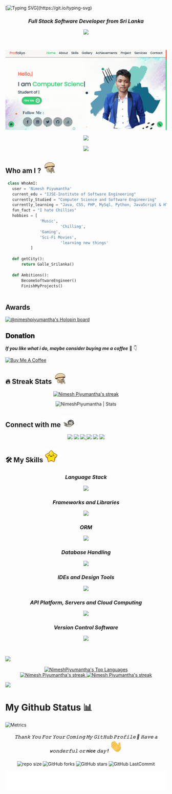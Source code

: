 [![Typing SVG](https://readme-typing-svg.herokuapp.com?size=32&vCenter=true&width=760&lines=Hi+%F0%9F%91%8B%2C+I'm+Nimesh+Piyumantha+Wijewickrama;IJSE-+%F0%9F%91%8B%2C+Institute+of+Software+Engineering;)](https://git.io/typing-svg) 

<h3 align="center"><b><i>Full Stack Software Developer from Sri Lanka</i></b></h3>
<p align="center">
<a href="https://github.com/DenverCoder1/readme-typing-svg">
<img src="https://readme-typing-svg.herokuapp.com?lines=Computer+Science+Student;Competitive+Programmer;IJSE+GDSE+Student;Java%20|%20Algorithms%20|%20OOP%20;Specialist%20on%20Codeforces;Always%20learning%20new%20things&center=true&width=500&height=50"></a>
</p></br>


[![myProfile](https://github.com/NimeshPiyumantha/My-Protfoliyo/blob/main/assets/styles/img/images/mainMockup.png)](https://nimeshpiyumantha.github.io/My-Protfoliyo)</br>


<p align="center">
  <a href="https://skillicons.dev">
      <img src="https://komarev.com/ghpvc/?username=NimeshPiyumantha&color=2ecc71" />
  </a>
</p>

<p align="center">
  <a href="https://skillicons.dev">
<img src="https://img.shields.io/badge/From%20Hello%20World%20I%27ve%20Written-4.9%20million%20lines%20of%20code-9b59b6" />
  </a>
	
</p>


## Who am I ? <img src="https://raw.githubusercontent.com/NimeshPiyumantha/red-alpha/main/giphy%20(2).webp" width="40px">

 ```python
  class WhoAmI:
    user = 'Nimesh Piyumantha'
	current_edu = "IJSE-Institute of Software Engineering"
    currently_Studied = "Computer Science and Software Engineering"
    currently_learning = "Java, CSS, PHP, MySql, Python, JavaScript & HTML"
    fun_fact = "I hate Chillies"
	hobbies = [
				'Music',
                         'Chilling',
			 	'Gaming',
				'Sci-Fi Movies',
                         'learning new things'
			]
	
	def getCity():
		return Galle_Srilanka()
	
	def Ambitions():
		BecomeSoftwareEngineer()
		FinishMyProjects()
	
 ```
## Awards 
<a href="https://www.holopin.io/@nimeshpiyumantha">
  <img src="https://holopin.me/nimeshpiyumantha" alt="@nimeshpiyumantha's Holopin board" />
</a>

</br>


## 𝐃𝐨𝐧𝐚𝐭𝐢𝐨𝐧

***If you like what i do, maybe consider buying me a coffee*** 🥺 👇

<a href="https://www.buymeacoffee.com/NimeshPiyumanth"><img src="https://cdn.buymeacoffee.com/buttons/v2/default-red.png" alt="Buy Me A Coffee" style="height: 35px !important; width: 120px !important;"></a>


## 🔥 Streak Stats <img src="https://raw.githubusercontent.com/NimeshPiyumantha/red-alpha/main/giphy%20(2).webp" width="40px">

<p align="center">
  <p align="center">
    <a href="https://github.com/NimeshPiyumantha/github-readme-streak-stats">
        <img title="🔥 Get streak stats for your profile at git.io/streak-stats" alt="Nimesh Piyumantha's streak" src="https://github-readme-streak-stats.herokuapp.com?user=NimeshPiyumantha&theme=soft-green"/>
    </a>
  </p>
</p>

<div align="center">
<img src="https://github-readme-stats.vercel.app/api?username=NimeshPiyumantha&show_icons=true&theme=gotham" alt="NimeshPiyumantha | Stats" />
</p>
</div>


##  Connect with me <img src="https://raw.githubusercontent.com/NimeshPiyumantha/red-alpha/main/giphy.webp" width="40px">
<p align="center">
<a href = "https://www.linkedin.com/in/nimesh-piyumantha-33736a222" target="blank"><img src="https://img.icons8.com/fluent/48/000000/linkedin.png"/></a>
<a href = "https://twitter.com/NPiyumantha60" target="blank"><img src="https://img.icons8.com/fluency/48/000000/twitter.png"/></a>
<a href="mailto:nimeshpiyumantha11@gmail.com" target="blank"><img src="https://img.icons8.com/fluency/48/000000/gmail-new.png"/>
<a href = "https://www.instagram.com/_.nimmaa._/" target="blank"><img src="https://img.icons8.com/fluent/48/000000/instagram-new.png"/></a>
<a href = "https://www.facebook.com/profile.php?id=100025931563090" target="blank"><img src="https://img.icons8.com/fluency/48/000000/facebook-new.png"/></a>
<a href = "https://www.hackerrank.com/NimeshPiyumantha" target="blank"><img src="https://img.icons8.com/external-tal-revivo-filled-tal-revivo/48/000000/external-hackerrank-is-a-technology-company-that-focuses-on-competitive-programming-logo-filled-tal-revivo.png"/></a>
</p> 

## 🛠️ My Skills <img src="https://raw.githubusercontent.com/NimeshPiyumantha/red-alpha/main/giphy%20(1).webp" width="40px"></a> 
<!-- <img align="left" alt="GIF" src="https://github.com/NimeshPiyumantha/red-alpha/blob/main/image.gif" width="300" height="300" style="max-width: 100%;"> -->

<h3 align="center"><b><i>Language Stack </i></b></h3>
<p align="center">
  <a href="https://skillicons.dev">
   <img src="https://skillicons.dev/icons?i=java,html,css,javascript,typescript,python,php" />
  </a>
</p>

<h3 align="center"><b><i>Frameworks and Libraries </i></b></h3>
<p align="center">
  <a href="https://skillicons.dev">
   <img src="https://skillicons.dev/icons?i=nodejs,react,spring,jquery,bootstrap,tailwindcss,materialui,maven,flutter" />
  </a>
</p>

<h3 align="center"><b><i>ORM </i></b></h3>
<p align="center">
  <a href="https://skillicons.dev">
   <img src="https://skillicons.dev/icons?i=hibernate" />
  </a>
</p>

<h3 align="center"><b><i>Database Handling </i></b></h3>
<p align="center">
  <a href="https://skillicons.dev">
   <img src="https://skillicons.dev/icons?i=mysql,mongodb" />
  </a>
</p>

<h3 align="center"><b><i>IDEs and Design Tools </i></b></h3>
<p align="center">
  <a href="https://skillicons.dev">
   <img src="https://skillicons.dev/icons?i=figma,xd,androidstudio,idea,vscode,eclipse" />
  </a>
</p>

<h3 align="center"><b><i>API Platform, Servers and Cloud Computing</i></b></h3>
<p align="center">
  <a href="https://skillicons.dev">
   <img src="https://skillicons.dev/icons?i=postman,gcp,azure,apache" />
  </a>
</p>

<h3 align="center"><b><i>Version Control Software</i></b></h3>
<p align="center">
  <a href="https://skillicons.dev">
   <img src="https://skillicons.dev/icons?i=git,github,gitlab" />
  </a>
</p>

</br>

<!--trap-->
<a href="https://www.youtube.com/watch?v=dQw4w9WgXcQ"><img src="https://user-images.githubusercontent.com/73097560/115834477-dbab4500-a447-11eb-908a-139a6edaec5c.gif"></a>

<div align="center">
<a href="https://github.com/NimeshPiyumantha/github-readme-stats"><img alt="NimeshPiyumantha's Top Languages" src="https://github-readme-stats.vercel.app/api/top-langs/?username=NimeshPiyumantha&langs_count=8&layout=compact&theme=gotham&hide_border=true&bg_color=1F222E&title_color=F85D7F&icon_color=F8D866&hide=Jupyter%20Notebook" height="192px"/></a>
</br>
</div>

<div align="center">
    <a href="https://github.com/NimeshPiyumantha/github-readme-streak-stats">
        <img title="🔥 Get streak stats for your profile at git.io/streak-stats" alt="Nimesh Piyumantha's streak" src="https://github-profile-summary-cards.vercel.app/api/cards/repos-per-language?username=NimeshPiyumantha&theme=github_dark"/>
    </a>
<a href="https://github.com/NimeshPiyumantha/github-readme-streak-stats">
        <img title="🔥 Get streak stats for your profile at git.io/streak-stats" alt="Nimesh Piyumantha's streak" src="https://github-profile-summary-cards.vercel.app/api/cards/most-commit-language?username=NimeshPiyumantha&theme=github_dark"/>
    </a>
  </div>
  

<!--trap-->
<a href="https://www.youtube.com/watch?v=dQw4w9WgXcQ"><img src="https://user-images.githubusercontent.com/73097560/115834477-dbab4500-a447-11eb-908a-139a6edaec5c.gif"></a>

# My Github Status 📊

![Metrics](https://metrics.lecoq.io/NimeshPiyumantha?template=classic&followup=1&people=1&lines=1&stargazers=1&languages=1&isocalendar=1&introduction=1&repositories=1&achievements=1&code=1&base=header%2C%20activity%2C%20community%2C%20repositories%2C%20metadata&base.indepth=false&base.hireable=false&repositories.batch=100&repositories.forks=false&repositories.affiliations=owner&isocalendar=false&isocalendar.duration=half-year&languages=false&languages.limit=8&languages.threshold=0%25&languages.other=false&languages.colors=github&languages.sections=most-used&languages.indepth=false&languages.analysis.timeout=15&languages.categories=markup%2C%20programming&languages.recent.categories=markup%2C%20programming&languages.recent.load=300&languages.recent.days=14&stargazers=false&stargazers.charts=true&stargazers.charts.type=classic&stargazers.worldmap=false&stargazers.worldmap.sample=0&lines=false&lines.sections=base&lines.repositories.limit=4&lines.history.limit=1&followup=false&followup.sections=repositories&followup.indepth=false&followup.archived=true&people=false&people.limit=24&people.identicons=false&people.identicons.hide=false&people.size=28&people.types=followers%2C%20following&people.shuffle=false&introduction=false&introduction.title=true&repositories=false&repositories.pinned=0&repositories.starred=0&repositories.random=0&repositories.order=featured%2C%20pinned%2C%20starred%2C%20random&achievements=false&achievements.threshold=C&achievements.secrets=true&achievements.display=detailed&achievements.limit=0&code=false&code.lines=12&code.load=400&code.days=3&code.visibility=public&config.timezone=Asia%2FColombo)
	
<h5 align="center">
𝚃𝚑𝚊𝚗𝚔 𝚈𝚘𝚞 𝙵𝚘𝚛 𝚈𝚘𝚞𝚛 𝙲𝚘𝚖𝚒𝚗𝚐 𝙼𝚢 𝙶𝚒𝚝𝙷𝚞𝚋 𝙿𝚛𝚘𝚏𝚒𝚕𝚎 🤝
𝙷𝚊𝚟𝚎 𝚊 𝚠𝚘𝚗𝚍𝚎𝚛𝚏𝚞𝚕 𝚘𝚛 nice 𝚍𝚊𝚢 ! 
	<img src="https://raw.githubusercontent.com/NimeshPiyumantha/red-alpha/main/Hi.gif" width="40px" Height="40px">
</h5>

<div align="center">

![repo size](https://img.shields.io/github/repo-size/NimeshPiyumantha/NimeshPiyumantha?label=Repo%20Size&style=for-the-badge&labelColor=black&color=20bf6b)
![GitHub forks](https://img.shields.io/github/forks/NimeshPiyumantha/NimeshPiyumantha?&labelColor=black&color=0fb9b1&style=for-the-badge)
![GitHub stars](https://img.shields.io/github/stars/NimeshPiyumantha/NimeshPiyumantha?&labelColor=black&color=f7b731&style=for-the-badge)
![GitHub LastCommit](https://img.shields.io/github/last-commit/NimeshPiyumantha/NimeshPiyumantha?logo=github&labelColor=black&color=d1d8e0&style=for-the-badge)
</div>

<p align="center">
  <img src="https://github.com/NimeshPiyumantha/red-alpha/blob/main/api.svg"/>
</p>
